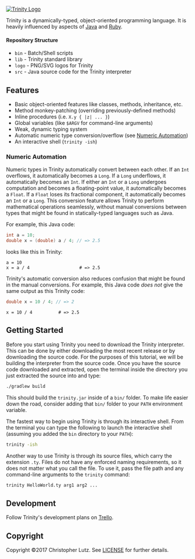 [![Trinity Logo](https://raw.githubusercontent.com/trinity-lang/trinity/master/logo/logo-horizontal.png)](https://github.com/trinity-lang/trinity)

Trinity is a dynamically-typed, object-oriented programming language.
It is heavily influenced by aspects of [Java](https://www.java.com/) and [Ruby](https://www.ruby-lang.org/).

#### Repository Structure
- `bin` - Batch/Shell scripts
- `lib` - Trinity standard library
- `logo` - PNG/SVG logos for Trinity
- `src` - Java source code for the Trinity interpreter

## Features
- Basic object-oriented features like classes, methods, inheritance, etc.
- Method monkey-patching (overriding previously-defined methods)
- Inline procedures (i.e. `X.y { |z| ... }`)
- Global variables (like `$ARGV` for command-line arguments)
- Weak, dynamic typing system
- Automatic numeric type conversion/overflow (see [Numeric Automation](#numeric-automation))
- An interactive shell (`trinity -ish`)

### Numeric Automation
Numeric types in Trinity automatically convert between each other.  If an `Int` overflows, it automatically becomes a `Long`.  If a `Long` underflows, it automatically becomes an `Int`.  If either an `Int` or a `Long` undergoes computation and becomes a floating-point value, it automatically becomes a `Float`.  If a `Float` loses its fractional component, it automatically becomes an `Int` or a `Long`.  This conversion feature allows Trinity to perform mathematical operations seamlessly, without manual conversions between types that might be found in statically-typed languages such as Java.

For example, this Java code:
```java
int a = 10;
double x = (double) a / 4; // => 2.5
```
looks like this in Trinity:
```
a = 10
x = a / 4                   # => 2.5
```

Trinity's automatic conversion also reduces confusion that might be found in the manual conversions.  For example, this Java code *does not* give the same output as this Trinity code:
```java
double x = 10 / 4; // => 2
```
```
x = 10 / 4          # => 2.5
```

## Getting Started
Before you start using Trinity you need to download the Trinity interpreter.  This can be done by either downloading the most recent release or by downloading the source code.  For the purposes of this tutorial, we will be building the interpreter from the source code.  Once you have the source code downloaded and extracted, open the terminal inside the directory you just extracted the source into and type:
```sh
./gradlew build
```
This should build the `trinity.jar` inside of a `bin/` folder.  To make life easier down the road, consider adding that `bin/` folder to your `PATH` environment variable.

The fastest way to begin using Trinity is through its interactive shell.  From the terminal you can type the following to launch the interactive shell (assuming you added the `bin` directory to your `PATH`):
```sh
trinity -ish
```

Another way to use Trinity is through its source files, which carry the extension `.ty`.  Files do not have any enforced naming requirements, so it does not matter what you call the file.  To use it, pass the file path and any command-line arguments to the `trinity` command:
```sh
trinity HelloWorld.ty arg1 arg2 ...
```

## Development
Follow Trinity's development plans on [Trello](https://trello.com/b/dhVOwmwp).

## Copyright
Copyright &copy;2017 Christopher Lutz.  See [LICENSE](LICENSE) for further details.
